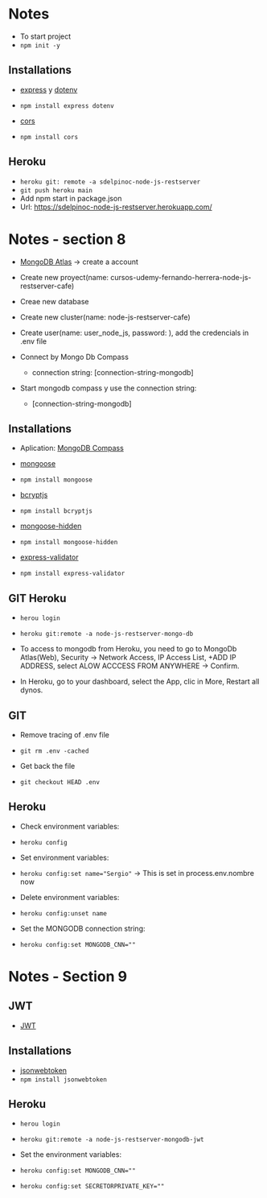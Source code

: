 # Notes
- To start project
- `npm init -y`

## Installations
- [express](https://www.npmjs.com/package/express) y [dotenv](https://www.npmjs.com/package/dotenv)
- `npm install express dotenv`

- [cors](https://www.npmjs.com/package/cors)
- `npm install cors`

## Heroku

- `heroku git: remote -a sdelpinoc-node-js-restserver`
- `git push heroku main`
- Add npm start in package.json
- Url: https://sdelpinoc-node-js-restserver.herokuapp.com/

# Notes - section 8

- [MongoDB Atlas](https://www.mongodb.com/atlas/database) -> create a account
- Create new proyect(name: cursos-udemy-fernando-herrera-node-js-restserver-cafe)
- Creae new database
- Create new cluster(name: node-js-restserver-cafe)
- Create user(name: user_node_js, password: <password>), add the credencials in .env file
- Connect by Mongo Db Compass
    - connection string: [connection-string-mongodb]

- Start mongodb compass y use the connection string:
    - [connection-string-mongodb]

## Installations

- Aplication: [MongoDB Compass]()

- [mongoose](https://mongoosejs.com/)
- `npm install mongoose`

- [bcryptjs](https://www.npmjs.com/package/bcryptjs)
- `npm install bcryptjs`

- [mongoose-hidden](https://www.npmjs.com/package/mongoose-hidden)
- `npm install mongoose-hidden`

- [express-validator](https://www.npmjs.com/package/express-validator)
- `npm install express-validator`

## GIT Heroku

- `herou login`
- `heroku git:remote -a node-js-restserver-mongo-db`

- To access to mongodb from Heroku, you need to go to MongoDb Atlas(Web), Security -> Network Access, IP Access List, 
+ADD IP ADDRESS, select ALOW ACCCESS FROM ANYWHERE -> Confirm.

- In Heroku, go to your dashboard, select the App, clic in More, Restart all dynos.

## GIT

- Remove tracing of .env file
- `git rm .env -cached`

- Get back the file
- `git checkout HEAD .env`

## Heroku

- Check environment variables:
- `heroku config`

- Set environment variables:
- `heroku config:set name="Sergio"` -> This is set in process.env.nombre now

- Delete environment variables:
- `heroku config:unset name`

- Set the MONGODB connection string:
- `heroku config:set MONGODB_CNN=""`

# Notes - Section 9

## JWT

- [JWT](https://jwt.io/)

## Installations

- [jsonwebtoken](https://www.npmjs.com/package/jsonwebtoken)
- `npm install jsonwebtoken`

## Heroku

- `herou login`
- `heroku git:remote -a node-js-restserver-mongodb-jwt`

- Set the environment variables:
- `heroku config:set MONGODB_CNN=""`
- `heroku config:set SECRETORPRIVATE_KEY=""`